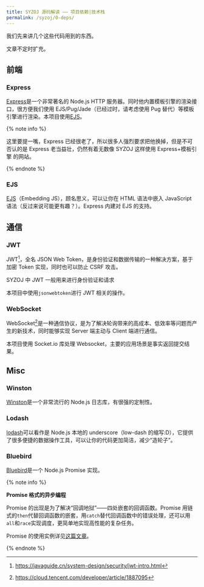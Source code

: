```yaml
---
title: SYZOJ 源码解读 —— 项目依赖|技术栈
permalink: /syzoj/0-deps/
---
```


我们先来讲几个这些代码用到的东西。

<!-- more -->

文章不定时扩充。

## 前端

### Express

[Express](https://www.expressjs.com.cn/)是一个非常著名的 Node.js HTTP 服务器。同时他内置模板引擎的渲染接口，很方便我们使用 EJS/Pug/Jade（已经过时，请考虑使用 Pug 替代）等模板引擎进行渲染。本项目使用[EJS](https://ejs.bootcss.com/)。

{% note info %}

这里要提一嘴，Express 已经很老了，所以很多人强烈要求把他换掉，但是不可否认的是 Express 老当益壮，仍然有着无数像 SYZOJ 这样使用 Express+模板引擎 的网站。

{% endnote %}

### EJS

[EJS](https://ejs.bootcss.com/)（Embedding JS），顾名思义，可以让你在 HTML 语法中嵌入 JavaScript 语法（反过来说可能更有趣？）。Express 内建对 EJS 的支持。

## 通信

### JWT

JWT[^1]，全名 JSON Web Token，是身份验证和数据传输的一种解决方案，基于加密 Token 实现，同时也可以防止 CSRF 攻击。

SYZOJ 中 JWT 一般用来进行身份验证和请求

本项目中使用`jsonwebtoken`进行 JWT 相关的操作。

### WebSocket

WebSocket[^2]是一种通信协议，是为了解决轮询带来的高成本、低效率等问题而产生的新技术，同时能够实现 Server 端主动与 Client 端进行通信。

本项目使用 Socket.io 库处理 Websocket，主要的应用场景是事实返回提交结果。

## Misc

### Winston

[Winston](https://github.com/winstonjs/winston#readme)是一个非常流行的 Node.js 日志库，有很强的定制性。

### Lodash

[lodash](https://www.lodashjs.com/)可以看作是 Node.js 本地的 underscore（low-dash 的缩写:D），它提供了很多便捷的数据操作工具，可以让你的代码更加简洁，减少“造轮子”。

### Bluebird

[Bluebird](http://bluebirdjs.com/docs/getting-started.html)是一个 Node.js Promise 实现。

{% note info %}

**Promise 格式的异步编程**

Promise 的出现是为了解决“回调地狱”——四处嵌套的回调函数。Promise 用链式的`then`代替回调函数的嵌套，用`catch`替代回调函数中的错误处理，还可以用`all`和`race`实现调度，更简单地实现高性能的复杂任务。

Promise 的使用实例详见[这篇文章](https://zhuanlan.zhihu.com/p/27162908)。

{% endnote %}

[^1]: https://javaguide.cn/system-design/security/jwt-intro.html
[^2]: https://cloud.tencent.com/developer/article/1887095
